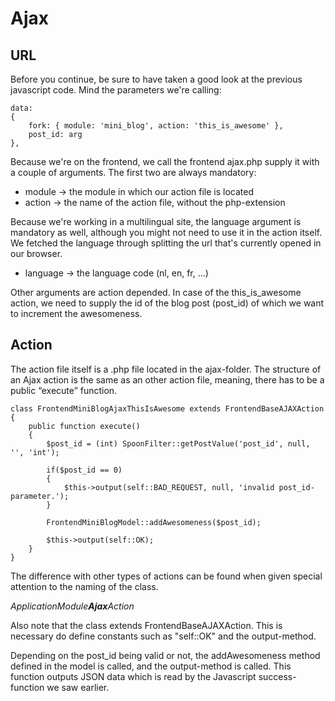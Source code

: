 # Ajax

## URL
Before you continue, be sure to have taken a good look at the previous javascript code. Mind the parameters we're calling:

```
data: 
{ 
	fork: { module: 'mini_blog', action: 'this_is_awesome' }, 
	post_id: arg 
},
```

Because we're on the frontend, we call the frontend ajax.php supply it with a couple of arguments. The first two are always mandatory:

* module    →  the module in which our action file is located
* action    → the name of the action file, without the php-extension

Because we're working in a multilingual site, the language argument is mandatory as well, although you might not need to use it in the action itself. We fetched the language through splitting the url that's currently opened in our browser.

* language    → the language code (nl, en, fr, ...)
   
Other arguments are action depended. In case of the this_is_awesome action, we need to supply the id of the blog post (post_id) of which we want to increment the awesomeness.

## Action

The action file itself is a .php file located in the ajax-folder. The structure of an Ajax action is the same as an other action file, meaning, there has to be a public “execute” function.

```
class FrontendMiniBlogAjaxThisIsAwesome extends FrontendBaseAJAXAction
{
	public function execute()
	{
		$post_id = (int) SpoonFilter::getPostValue('post_id', null, '', 'int');

		if($post_id == 0)
		{
			$this->output(self::BAD_REQUEST, null, 'invalid post_id-parameter.');
		}

		FrontendMiniBlogModel::addAwesomeness($post_id);

		$this->output(self::OK);
	}
}
```


The difference with other types of actions can be found when given special attention to the naming of the class.

*ApplicationModule**Ajax**Action*

Also note that the class extends FrontendBaseAJAXAction. This is necessary do define constants such as "self::OK" and the output-method.

Depending on the post_id being valid or not, the addAwesomeness method defined in the model is called, and the output-method is called. This function outputs JSON data which is read by the Javascript success-function we saw earlier.